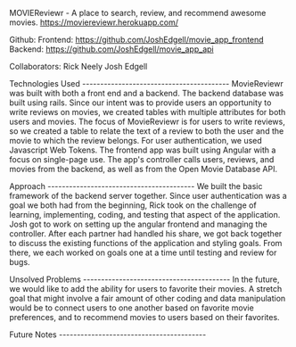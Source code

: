 MOVIEReviewr - A place to search, review, and recommend awesome movies.
https://moviereviewr.herokuapp.com/

Github:
Frontend: https://github.com/JoshEdgell/movie_app_frontend
Backend: https://github.com/JoshEdgell/movie_app_api

Collaborators:
Rick Neely
Josh Edgell


Technologies Used -----------------------------------------
MovieReviewr was built with both a front end and a backend.  The backend database was built using rails.  Since our intent was to provide users an opportunity to write reviews on movies, we created tables with multiple attributes for both users and movies.  The focus of MovieReviewr is for users to write reviews, so we created a table to relate the text of a review to both the user and the movie to which the review belongs.  For user authentication, we used Javascript Web Tokens.  The frontend app was built using Angular with a focus on single-page use.  The app's controller calls users, reviews, and movies from the backend, as well as from the Open Movie Database API.


Approach -----------------------------------------
We built the basic framework of the backend server together.  Since user authentication was a goal we both had from the beginning, Rick took on the challenge of learning, implementing, coding, and testing that aspect of the application.  Josh got to work on setting up the angular frontend and managing the controller. After each partner had handled his share, we got back together to discuss the existing functions of the application and styling goals.  From there, we each worked on goals one at a time until testing and review for bugs.

Unsolved Problems -----------------------------------------
In the future, we would like to add the ability for users to favorite their movies.  A stretch goal that might involve a fair amount of other coding and data manipulation would be to connect users to one another based on favorite movie preferences, and to recommend movies to users based on their favorites.

Future Notes -----------------------------------------
